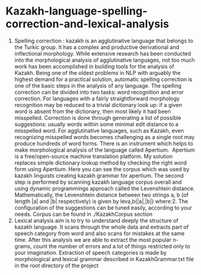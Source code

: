 # Kazakh-language-spelling-correction-and-lexical-analysis
1. Spelling correction : kazakh is an agglutinative language that belongs to the Turkic
group. It has a complex and productive derivational and inflectional morphology.
While extensive research has been conducted into the morphological analysis of
agglutinative languages, not too much work has been accomplished in building tools
for the analysis of Kazakh. Being one of the oldest problems in NLP with arguably the
highest demand for a practical solution, automatic spelling correction is one of the
basic steps in the analysis of any language. The spelling correction can be divided
into two tasks: word recognition and error correction. For languages with a fairly
straightforward morphology recognition may be reduced to a trivial dictionary look up:
if a given word is absent from the dictionary, then most likely it had been misspelled.
Correction is done through generating a list of possible suggestions: usually words
within some minimal edit distance to a misspelled word. For agglutinative languages,
such as Kazakh, even recognizing misspelled words becomes challenging as a
single root may produce hundreds of word forms. There is an instrument which helps
to make morphological analysis of the language called Apertium. ​ Apertium is a
free/open-source machine translation platform. My solution replaces simple dictionary
lookup method by checking the right word form using Apertium. Here you can see the
corpus which was used by kazakh linguists creating kazakh grammar for apertium.
The second step is performed by scanning kazakh language corpus overall and
using dynamic programmings approach called the Levenshtein distance.
Mathematically, the Levenshtein distance between two strings a, b (of length |a| and
|b| respectively) is given by leva,b(|a|,|b|) where:2. The configuration of the suggestions can be tuned easily, according to your needs.
Corpus can be found in ./KazakhCorpus section
3. Lexical analysis aim is to try to understand deeply the structure of kazakh language.
It scans through the whole data and extracts part of speech category from word and
also scans for mistakes at the same time. After this analysis we are able to extract
the most popular n-grams, count the number of errors and a lot of things restricted
only to your imagination. Extraction of speech categories is made by morphological
and lexical grammar described in KazakhGrammar.txt file in the root directory of the
project

